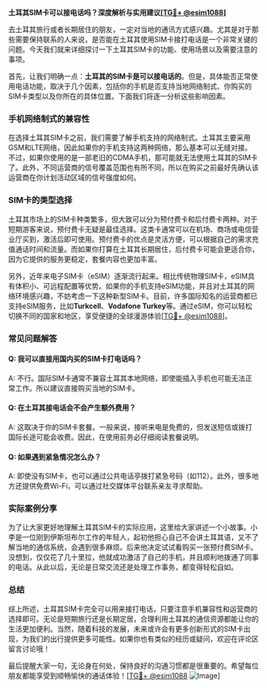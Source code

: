 **土耳其SIM卡可以接电话吗？深度解析与实用建议[[TG💪+ @esim1088](https://t.me/s/esim1088)]**

去土耳其旅行或者长期居住的朋友，一定对当地的通讯方式感兴趣。尤其是对于那些需要保持联系的人来说，是否能在土耳其使用SIM卡接打电话是一个非常关键的问题。今天我们就来详细探讨一下土耳其SIM卡的功能、使用场景以及需要注意的事项。

首先，让我们明确一点：**土耳其的SIM卡是可以接电话的**。但是，具体能否正常使用电话功能，取决于几个因素，包括你的手机是否支持当地网络制式、你购买的SIM卡类型以及你所在的具体位置。下面我们将逐一分析这些影响因素。

### 手机网络制式的兼容性

在选择土耳其SIM卡之前，我们需要了解手机支持的网络制式。土耳其主要采用GSM和LTE网络，因此如果你的手机支持这两种网络，那么基本可以无缝对接。不过，如果你使用的是一部老旧的CDMA手机，那可能就无法使用土耳其的SIM卡了。此外，不同运营商的信号覆盖范围也有所不同，所以在购买之前最好先确认该运营商在你计划活动区域的信号强度如何。

### SIM卡的类型选择

土耳其市场上的SIM卡种类繁多，但大致可以分为预付费卡和后付费卡两种。对于短期游客来说，预付费卡无疑是最佳选择。这类卡通常可以在机场、商场或电信营业厅买到，激活后即可使用。预付费卡的优点是灵活方便，可以根据自己的需求充值通话时间和流量。而如果你打算在土耳其长期居住，后付费卡可能会更适合你，因为它提供的服务更稳定，套餐内容也更加丰富。

另外，近年来电子SIM卡（eSIM）逐渐流行起来。相比传统物理SIM卡，eSIM具有体积小、可远程配置等优势。如果你的手机支持eSIM功能，并且对土耳其的网络环境感兴趣，不妨考虑一下这种新型SIM卡。目前，许多国际知名的运营商都已支持eSIM服务，比如**Turkcell**、**Vodafone Turkey**等。通过eSIM，你可以轻松切换不同的国家和地区，享受便捷的全球漫游体验[[TG💪+ @esim1088](https://t.me/s/esim1088)]。

### 常见问题解答

#### Q: 我可以直接用国内买的SIM卡打电话吗？
A: 不行。国际SIM卡通常不兼容土耳其本地网络，即使能插入手机也可能无法正常工作。所以建议直接购买当地的SIM卡。

#### Q: 在土耳其接电话会不会产生额外费用？
A: 这取决于你的SIM卡套餐。一般来说，接听来电是免费的，但发送短信或拨打国际长途可能会收费。因此，在使用前务必仔细阅读套餐说明。

#### Q: 如果遇到紧急情况怎么办？
A: 即使没有SIM卡，也可以通过公共电话亭拨打紧急号码（如112）。此外，很多地方还提供免费Wi-Fi，可以通过社交媒体平台联系亲友寻求帮助。

### 实际案例分享

为了让大家更好地理解土耳其SIM卡的实际应用，这里给大家讲述一个小故事。小李是一位刚到伊斯坦布尔工作的年轻人，起初他担心自己不会讲土耳其语，又不了解当地的通信系统，会遇到很多麻烦。后来他决定试试看购买一张预付费SIM卡。没想到，仅仅花了几十里拉，他就成功激活了自己的手机，并且顺利地拨通了同事的电话。从此以后，无论是日常交流还是处理工作事务，都变得轻松自如。

### 总结

综上所述，土耳其SIM卡完全可以用来接打电话，只要注意手机兼容性和运营商的选择即可。无论是短期旅行还是长期定居，合理利用土耳其的通信资源都能让你的生活更加便利。当然，随着科技的发展，未来或许会有更多创新形式的SIM卡出现，为我们的出行提供更多可能性。如果你也有类似的经历或疑问，欢迎在评论区留言讨论哦！

最后提醒大家一句，无论身在何处，保持良好的沟通习惯都是很重要的。希望每位朋友都能享受到顺畅愉快的通话体验！[[TG💪+ @esim1088](https://t.me/s/esim1088) ![Image](https://i.postimg.cc/4NQfJmqS/Snipaste-2025-05-13-00-14-12.png)]